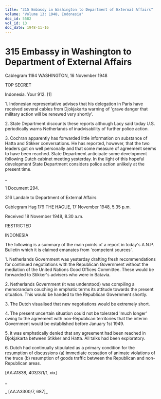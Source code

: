 ```yaml
---
title: "315 Embassy in Washington to Department of External Affairs"
volume: "Volume 13: 1948, Indonesia"
doc_id: 5582
vol_id: 13
doc_date: 1948-11-16
---
```


# 315 Embassy in Washington to Department of External Affairs

Cablegram 1194 WASHINGTON, 16 November 1948

TOP SECRET

Indonesia. Your 912. [1]

1\. Indonesian representative advises that his delegation in Paris have received several cables from Djokjakarta warning of 'grave danger that military action will be renewed very shortly'.

2\. State Department discounts these reports although Lacy said today U.S. periodically warns Netherlands of inadvisability of further police action.

3\. Cochran apparently has forwarded little information on substance of Hatta and Stikker conversations. He has reported, however, that the two leaders got on well personally and that some measure of agreement seems to have been reached. State Department anticipate some development following Dutch cabinet meeting yesterday. In the light of this hopeful development State Department considers police action unlikely at the present time.

_

1 Document 294.

316 Landale to Department of External Affairs

Cablegram Hag 179 THE HAGUE, 17 November 1948, 5.35 p.m.

Received 18 November 1948, 8.30 a.m.

RESTRICTED

INDONESIA

The following is a summary of the main points of a report in today's A.N.P. Bulletin which it is claimed emanates from 'competent sources'.

1\. Netherlands Government was yesterday drafting fresh recommendations for continued negotiations with the Republican Government without the mediation of the United Nations Good Offices Committee. These would be forwarded to Stikker's advisers who were in Batavia.

2\. Netherlands Government (it was understood) was compiling a memorandum couching in emphatic terms its attitude towards the present situation. This would be handed to the Republican Government shortly.

3\. The Dutch visualised that new negotiations would be extremely short.

4\. The present uncertain situation could not be tolerated 'much longer' owing to the agreement with non-Republican territories that the interim Government would be established before January 1st 1949.

5\. it was emphatically denied that any agreement had been reached in Djokjakarta between Stikker and Hatta. All talks had been exploratory.

6\. Dutch had continually stipulated as a primary condition for the resumption of discussions (a) immediate cessation of animate violations of the truce (b) resumption of goods traffic between the Republican and non-Republican areas.

[AA:A1838, 403/3/1/1, xix]

_

_ [AA:A3300/7, 687]_
